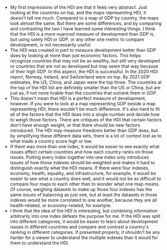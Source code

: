 - My first impressions of the HDI are that it feels very abstract. Just looking at the countries on top, and the maps representing HDI, it doesn't tell me much. Compared to a map of GDP by country, the maps look almost the same. But there are some differences, and by comparing and contrasting the two I have learned some interesting things. I think that the HDI is a more nuanced measure of development than GDP is, but using solely HDI or GDP, or any other one metric to compare development, is not necessarily useful.
- The HDI was created in part to measure development better than GDP does by looking at more than just economic factors. This helps recognize countries that may not be as wealthy, but still very developed or countries that are not as developed but may seem that way because of their high GDP. In this aspect, the HDI is successful. In the 2020 HDI report, Norway, Ireland, and Switzerland were on top. By 2021 GDP estimates, the US, China, and Japan were the top three. The countries at the top of the HDI list are definitely smaller than the US or China, but are just as, if not more livable than the countries that outrank them in GDP.
- This doesn't mean that HDI is a perfect measure of development, however. If you were to look at a map representing GDP beside a map representing HDI, there wouldn't be much difference. It's also hard to fit all of the factors that the HDI does into a single number and decide how to weigh those factors. There are critiques of the HDI that certain factors don't have enough weight, or that there should be new factors introduced. The HDI may measure freedoms better than GDP does, but by simplifying these different data sets, there is a lot of context lost as to what made a country score high or low.
- If there was more than one index, it would be easier to see exactly what issues affect certain countries and how each country ranks on those issues. Putting every index together into one index only introduces issues of how those indexes should be weighted and makes it hard to distinguish exactly what the HDI means. If there were four indexes, economy, health, equality, and infrastructure, for example, it would be easier to see what a country does well, and it would not be as difficult to compare four maps to each other than to wonder what one map means. Of course, weighing datasets to make up those four indexes has the same issues of balancing as just one, but at least the datasets in those indexes would be more correlated to one another, because they are all health-related, or economy-related, for example.
- I think that the idea of the HDI is interesting, but combining information arbitrarily into one index defeats the purpose for me. If the HDI was split into different categories, it would be easier to learn about development issues in different countries and compare and contrast a country's ranking in different categories. If presented properly, it shouldn't be any harder for a viewer to understand the multiple indexes than it would for them to understand the HDI.

